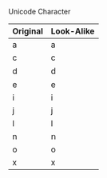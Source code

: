 Unicode Character

Original | Look-Alike
--------------- | -------------
a | а
c | с
d | ԁ
e | е
i | і
j | ј
l | ӏ
n | ո
o | о
x | х
